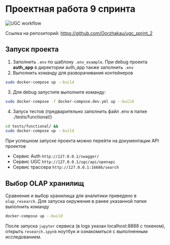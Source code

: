 # Проектная работа 9 спринта
![UGC workflow](https://github.com/Oorzhakau/ugc_sprint_2/workflows/UGC-workflow/badge.svg)

Ссылка на репозиторий:
https://github.com/Oorzhakau/ugc_sprint_2

## Запуск проекта
1. Заполнить `.env` по шаблону `.env_example`. При debug проекта **auth_app**
в директории auth_app также заполнить `.env`
2. Выполнить команду для разворачивания контейнеров
```bash
sudo docker-compose up --build
```
3. Для debug запустите выполните команду:
```bash
sudo docker-compose -f docker-compose.dev.yml up --build
```
4. Запуск тестов (предварительно заполнить файл .env в папке ./tests/functional/)
```bash
cd tests/functional/ &&
sudo docker-compose up --build
```

При успешном запуске проекта можно перейти на документации API проектов
  * Сервис Auth `http://127.0.0.1/swagger/`
  * Сервис UGC `http://127.0.0.1/ugc/api/openapi`
  * Сервис трассера `http://127.0.0.1:16686/search`

## Выбор OLAP хранилищ
Сравнение и выбор хранилища для аналитики приведено в `olap_research`. Для запуска окружения в ранее указанной
папке выполнить команду
```bash
docker-compose up --build
```
После запуска `jupyter` сервиса (в logs указан localhost:8888 с токеном), открыть `research.ipynb` ноутбук
и ознакомиться с выполненным исследованием.